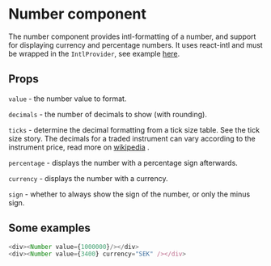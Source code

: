# Number component

The number component provides intl-formatting of a number, and support for displaying currency and percentage numbers.
It uses react-intl and must be wrapped in the `IntlProvider`, see
example [here](https://github.com/yahoo/react-intl#example).

## Props

`value` - the number value to format.

`decimals` - the number of decimals to show (with rounding).

`ticks` - determine the decimal formatting from a tick size table. See the tick size story. The decimals for a traded
instrument can vary according to the instrument price, read more on [wikipedia](https://en.wikipedia.org/wiki/Tick_size)
.

`percentage` - displays the number with a percentage sign afterwards.

`currency` - displays the number with a currency.

`sign` - whether to always show the sign of the number, or only the minus sign.

## Some examples

```javascript
<div><Number value={1000000}/></div>
<div><Number value={3400} currency="SEK" /></div>
```
